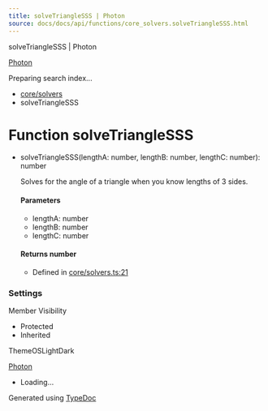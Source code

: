 ```yaml
---
title: solveTriangleSSS | Photon
source: docs/docs/api/functions/core_solvers.solveTriangleSSS.html
---
```


solveTriangleSSS | Photon

[Photon](../index.md)




Preparing search index...

* [core/solvers](../modules/core_solvers.md)
* solveTriangleSSS

# Function solveTriangleSSS

* solveTriangleSSS(lengthA: number, lengthB: number, lengthC: number): number

  Solves for the angle of a triangle when you know lengths of 3 sides.

  #### Parameters

  + lengthA: number
  + lengthB: number
  + lengthC: number

  #### Returns number

  + Defined in [core/solvers.ts:21](https://github.com/mwhite454/photon/blob/main/packages/photon/src/core/solvers.ts#L21)

### Settings

Member Visibility

* Protected
* Inherited

ThemeOSLightDark

[Photon](../index.md)

* Loading...

Generated using [TypeDoc](https://typedoc.org/)
